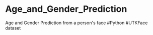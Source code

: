 # Age_and_Gender_Prediction
Age and Gender Prediction from a person's face
#Python #UTKFace dataset
